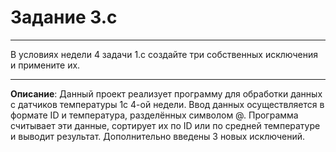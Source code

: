 # Задание 3.c
***
В условиях недели 4 задачи 1.c создайте три собственных исключения и примените их.
***

**Описание**: Данный проект реализует программу для обработки данных с датчиков температуры 1с 4-ой недели. Ввод данных осуществляется в формате ID и температура, разделённых символом @. Программа считывает эти данные, сортирует их по ID или по средней температуре и выводит результат. Дополнительно введены 3 новых исключений.
